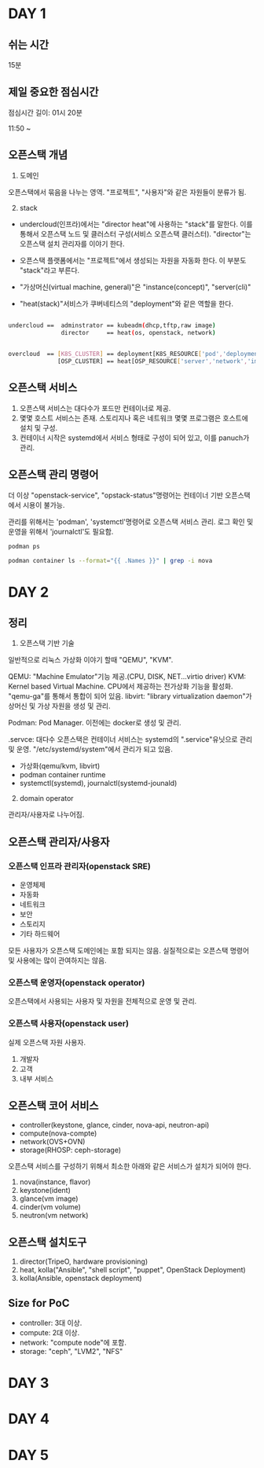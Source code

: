 # DAY 1


## 쉬는 시간

15분

## 제일 중요한 점심시간

점심시간 길이: 01시 20분

11:50 ~ 


## 오픈스택 개념

1. 도메인

오픈스택에서 묶음을 나누는 영역. "프로젝트", "사용자"와 같은 자원들이 분류가 됨.

2. stack

- undercloud(인프라)에서는 "director heat"에 사용하는 "stack"를 말한다. 이를 통해서 오픈스택 노드 및 클러스터 구성(서비스 오픈스택 클러스터). "director"는 오픈스택 설치 관리자를 이야기 한다.

- 오픈스택 플랫폼에서는 "프로젝트"에서 생성되는 자원을 자동화 한다. 이 부분도 "stack"라고 부른다.

- "가상머신(virtual machine, general)"은 "instance(concept)", "server(cli)"

- "heat(stack)"서비스가 쿠버네티스의 "deployment"와 같은 역할을 한다.

```bash

undercloud ==  adminstrator == kubeadm(dhcp,tftp,raw image) 
               director     == heat(os, openstack, network)
               

overcloud  == [K8S_CLUSTER] == deployment[K8S_RESOURCE['pod','deployment','replicaset']]
              [OSP_CLUSTER] == heat[OSP_RESOURCE['server','network','image']]
```
## 오픈스택 서비스

1. 오픈스택 서비스는 대다수가 포드만 컨테이너로 제공.
2. 몇몇 호스트 서비스는 존재. 스토리지나 혹은 네트워크 몇몇 프로그램은 호스트에 설치 및 구성.
3. 컨테이너 시작은 systemd에서 서비스 형태로 구성이 되어 있고, 이를 panuch가 관리.


## 오픈스택 관리 명령어

더 이상 "openstack-service", "opstack-status"명령어는 컨테이너 기반 오픈스택에서 시용이 불가능. 

관리를 위해서는 'podman', 'systemctl'명령어로 오픈스택 서비스 관리. 로그 확인 및 운영을 위해서 'journalctl'도 필요함.

```bash
podman ps

podman container ls --format="{{ .Names }}" | grep -i nova

```
# DAY 2

## 정리

1. 오픈스택 기반 기술

일반적으로 리눅스 가상화 이야기 할때 "QEMU", "KVM". 

QEMU: "Machine Emulator"기능 제공.(CPU, DISK, NET...virtio driver)
KVM: Kernel based Virtual Machine. CPU에서 제공하는 전가상화 기능을 활성화. "qemu-ga"를 통해서 통합이 되어 있음. 
libvirt: "library virtualization daemon"가상머신 및 가상 자원을 생성 및 관리.

Podman: Pod Manager. 이전에는 docker로 생성 및 관리.

.servce: 대다수 오픈스택은 컨테이너 서비스는 systemd의 ".service"유닛으로 관리 및 운영. "/etc/systemd/system"에서 관리가 되고 있음.

- 가상화(qemu/kvm, libvirt)
- podman container runtime
- systemctl(systemd), journalctl(systemd-jounald)


2. domain operator

관리자/사용자로 나누어짐.

## 오픈스택 관리자/사용자

### 오픈스택 인프라 관리자(openstack SRE)

- 운영체제
- 자동화
- 네트워크
- 보안
- 스토리지
- 기타 하드웨어

모든 사용자가 오픈스택 도메인에는 포함 되지는 않음. 실질적으로는 오픈스택 명령어 및 사용에는 많이 관여하지는 않음.

### 오픈스택 운영자(openstack operator)

오픈스택에서 사용되는 사용자 및 자원을 전체적으로 운영 및 관리.

### 오픈스택 사용자(openstack user)

실제 오픈스택 자원 사용자. 

1. 개발자
2. 고객
3. 내부 서비스 

## 오픈스택 코어 서비스

- controller(keystone, glance, cinder, nova-api, neutron-api)
- compute(nova-compte)
- network(OVS+OVN)
- storage(RHOSP: ceph-storage)

오픈스택 서비스를 구성하기 위해서 최소한 아래와 같은 서비스가 설치가 되어야 한다.

1. nova(instance, flavor)
2. keystone(ident)
3. glance(vm image)
4. cinder(vm volume)
5. neutron(vm network)

## 오픈스택 설치도구

1. director(TripeO, hardware provisioning)
2. heat, kolla("Ansible", "shell script", "puppet", OpenStack Deployment)
3. kolla(Ansible, openstack deployment)


## Size for PoC

- controller: 3대 이상.
- compute: 2대 이상.
- network: "compute node"에 포함.
- storage: "ceph", "LVM2", "NFS"

# DAY 3

# DAY 4

# DAY 5